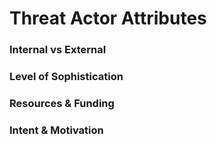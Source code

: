 # Threat Actor Attributes

### Internal vs External

### Level of Sophistication

### Resources & Funding

### Intent & Motivation

